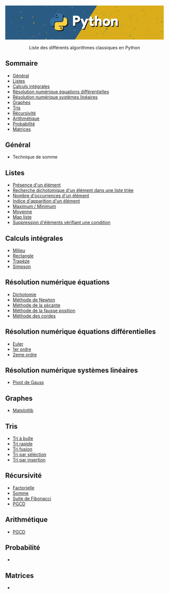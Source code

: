 <p align="center">
  <a href="https://raw.githubusercontent.com/QuentinPTT/Python-Algorithmes/main/img/python.jpg">
    <img src="https://raw.githubusercontent.com/QuentinPTT/Python-Algorithmes/main/img/python.jpg" alt="Logo">
  </a>
  <p align="center">
    Liste des différents algorithmes classiques en Python
  </p>
</p>

## Sommaire
* [Général](#général)
* [Listes](#listes)
* [Calculs intégrales](#calculs-intégrales)
* [Résolution numérique équations différentielles](#résolution-numérique-équations-différentielles)
* [Résolution numérique systèmes linéaires](#résolution-numérique-systèmes-linéaires)
* [Graphes](#graphes)
* [Tris](#tris)
* [Récursivité](#récursivité)
* [Arithmétique](#arithmétique)
* [Probabilité](#probabilité)
* [Matrices](#matrices)

## Général
<ul>
  <li><a href=""></a>Technique de somme</li></ul>

## Listes
<ul>
  <li><a href="">Présence d'un élément</a></li>
  <li><a href="">Recherche dichotomique d'un élément dans une liste triée</a></li>
  <li><a href="">Nombre d'occurrences d'un élément</a></li>
  <li><a href="">Indice d'apparition d'un élément</a></li>
  <li><a href="">Maximum / Minimum </a></li>
  <li><a href="">Moyenne</a></li>
  <li><a href="">Map liste</a></li>
  <li><a href="">Suppression d'éléments vérifiant une condition</a></li>
</ul>

## Calculs intégrales
<ul>
  <li><a href="">Milieu</a></li>
  <li><a href="">Rectangle</a></li>
  <li><a href="">Trapèze</a></li>
  <li><a href="">Simpson</a></li>
</ul>

## Résolution numérique équations
<ul>
  <li><a href="">Dichotomie</a></li>
  <li><a href="">Méthode de Newton</a></li>
  <li><a href="">Méthode de la sécante</a></li>
  <li><a href="">Méthode de la fausse position</a></li>
  <li><a href="">Méthode des cordes</a></li>
</ul>

## Résolution numérique équations différentielles
<ul>
  <li><a href="">Euler</a></li>
  <li><a href="">1er ordre</a></li>
  <li><a href="">2eme ordre</a></li>
</ul>

## Résolution numérique systèmes linéaires
<ul>
  <li><a href="">Pivot de Gauss</a></li>
</ul>

## Graphes
<ul>
  <li><a href="">Matplotlib</a></li>
</ul>

## Tris
<ul>
  <li><a href="">Tri à bulle</a></li>
  <li><a href="">Tri rapide</a></li>
  <li><a href="">Tri fusion</a></li>
  <li><a href="">Tri par séléction</a></li>
  <li><a href="">Tri par insertion</a></li>
</ul>

## Récursivité
<ul>
  <li><a href="">Factorielle</a></li>
  <li><a href="">Somme</a></li>
  <li><a href="">Suite de Fibonacci</a></li>
  <li><a href="">PGCD</a></li>
</ul>

## Arithmétique
<ul>
  <li><a href="">PGCD</a></li>
</ul>

## Probabilité
<ul>
  <li><a href=""></a></li>
</ul>

## Matrices
<ul>
  <li><a href=""></a></li>
</ul>

